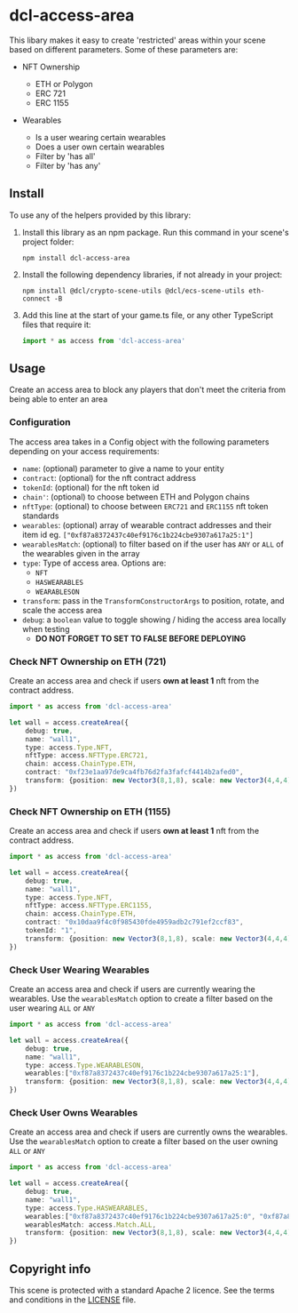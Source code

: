 
# dcl-access-area

This libary makes it easy to create 'restricted' areas within your scene based on different parameters. Some of these parameters are:

- NFT Ownership
   - ETH or Polygon
   - ERC 721
   - ERC 1155

- Wearables

   - Is a user wearing certain wearables
   - Does a user own certain wearables
   - Filter by 'has all'
   - Filter by 'has any' 


## Install

To use any of the helpers provided by this library:

1. Install this library as an npm package. Run this command in your scene's project folder:

   ```
   npm install dcl-access-area
   ```

2. Install the following dependency libraries, if not already in your project:

   ```
   npm install @dcl/crypto-scene-utils @dcl/ecs-scene-utils eth-connect -B
   ```

3. Add this line at the start of your game.ts file, or any other TypeScript files that require it:

   ```ts
   import * as access from 'dcl-access-area'
   ```

## Usage

Create an access area to block any players that don't meet the criteria from being able to enter an area

### Configuration

The access area takes in a Config object with the following parameters depending on your access requirements:

- `name`: (optional) parameter to give a name to your entity
- `contract`: (optional) for the nft contract address
- `tokenId`: (optional) for the nft token id
- `chain'`: (optional) to choose between ETH and Polygon chains
- `nftType`: (optional) to choose between `ERC721` and `ERC1155` nft token standards
- `wearables`: (optional) array of wearable contract addresses and their item id eg. `["0xf87a8372437c40ef9176c1b224cbe9307a617a25:1"]`
- `wearablesMatch`: (optional) to filter based on if the user has `ANY` or `ALL` of the wearables given in the array
- `type`: Type of access area. Options are:
   - `NFT`
   - `HASWEARABLES`
   - `WEARABLESON`
- `transform`: pass in the `TransformConstructorArgs` to position, rotate, and scale the access area
- `debug`: a `boolean` value to toggle showing / hiding the access area locally when testing
   - **DO NOT FORGET TO SET TO FALSE BEFORE DEPLOYING**

### Check NFT Ownership on ETH (721)

Create an access area and check if users **own at least 1** nft from the contract address.

```ts
import * as access from 'dcl-access-area'

let wall = access.createArea({
    debug: true,
    name: "wall1",
    type: access.Type.NFT,
    nftType: access.NFTType.ERC721,
    chain: access.ChainType.ETH,
    contract: "0xf23e1aa97de9ca4fb76d2fa3fafcf4414b2afed0",
    transform: {position: new Vector3(8,1,8), scale: new Vector3(4,4,4)}
})
```

### Check NFT Ownership on ETH (1155)

Create an access area and check if users **own at least 1** nft from the contract address.

```ts
import * as access from 'dcl-access-area'

let wall = access.createArea({
    debug: true,
    name: "wall1",
    type: access.Type.NFT,
    nftType: access.NFTType.ERC1155,
    chain: access.ChainType.ETH,
    contract: "0x10daa9f4c0f985430fde4959adb2c791ef2ccf83",
    tokenId: "1",
    transform: {position: new Vector3(8,1,8), scale: new Vector3(4,4,4)}
})
```

### Check User Wearing Wearables

Create an access area and check if users are currently wearing the wearables. Use the `wearablesMatch` option to create a filter based on the user wearing `ALL` or `ANY`

```ts
import * as access from 'dcl-access-area'

let wall = access.createArea({
    debug: true,
    name: "wall1",
    type: access.Type.WEARABLESON,
    wearables:["0xf87a8372437c40ef9176c1b224cbe9307a617a25:1"],
    transform: {position: new Vector3(8,1,8), scale: new Vector3(4,4,4)}
})
```


### Check User Owns Wearables

Create an access area and check if users are currently owns the wearables. Use the `wearablesMatch` option to create a filter based on the user owning `ALL` or `ANY`

```ts
import * as access from 'dcl-access-area'

let wall = access.createArea({
    debug: true,
    name: "wall1",
    type: access.Type.HASWEARABLES,
    wearables:["0xf87a8372437c40ef9176c1b224cbe9307a617a25:0", "0xf87a8372437c40ef9176c1b224cbe9307a617a25:1"],
    wearablesMatch: access.Match.ALL,
    transform: {position: new Vector3(8,1,8), scale: new Vector3(4,4,4)}
})
```


## Copyright info

This scene is protected with a standard Apache 2 licence. See the terms and conditions in the [LICENSE](/LICENSE) file.
